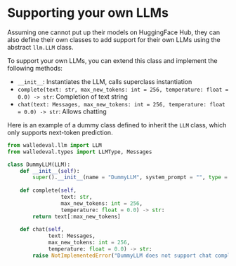 # Supporting your own LLMs

Assuming one cannot put up their models on HuggingFace Hub, they can also define their own classes to add support for their own LLMs using the abstract `llm.LLM` class. 

To support your own LLMs, you can extend this class and implement the following methods:

- `__init__`: Instantiates the LLM, calls superclass instantiation
- `complete(text: str, max_new_tokens: int = 256, temperature: float = 0.0) -> str`: Completion of text string
- `chat(text: Messages, max_new_tokens: int = 256, temperature: float = 0.0) -> str`: Allows chatting

Here is an example of a dummy class defined to inherit the `LLM` class, which only supports next-token prediction.

```python
from walledeval.llm import LLM
from walledeval.types import LLMType, Messages

class DummyLLM(LLM):
    def __init__(self):
        super().__init__(name = "DummyLLM", system_prompt = "", type = LLMType.BASE)
    
    def complete(self,
                 text: str, 
                 max_new_tokens: int = 256, 
                 temperature: float = 0.0) -> str:
        return text[:max_new_tokens]
    
    def chat(self,
             text: Messages,
             max_new_tokens: int = 256,
             temperature: float = 0.0) -> str:
        raise NotImplementedError("DummyLLM does not support chat completion!")
```